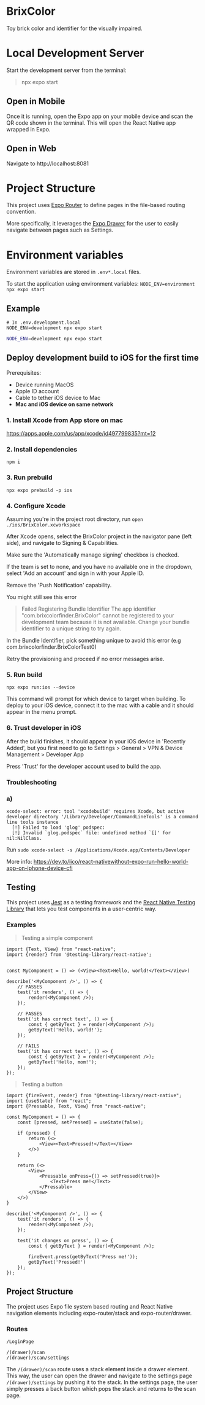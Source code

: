 # BrixColor
Toy brick color and identifier for the visually impaired.

# Local Development Server
Start the development server from the terminal:
> npx expo start

## Open in Mobile
Once it is running, open the Expo app on your mobile device and scan the QR code shown in the terminal. This will open the React Native app wrapped in Expo.

## Open in Web
Navigate to http://localhost:8081

# Project Structure
This project uses [Expo Router](https://docs.expo.dev/router/create-pages/) to define pages in the file-based routing convention.

More specifically, it leverages the [Expo Drawer](https://dev.to/aaronksaunders/expo-router-drawer-navigation-from-the-docs-231k) for the user to easily navigate between pages such as Settings.

# Environment variables
Environment variables are stored in `.env*.local` files. 

To start the application using environment variables: 
`NODE_ENV=environment npx expo start`

## Example
```
# In .env.development.local
NODE_ENV=development npx expo start
```

```bash
NODE_ENV=development npx expo start
```

## Deploy development build to iOS for the first time
Prerequisites:
- Device running MacOS
- Apple ID account
- Cable to tether iOS device to Mac
- **Mac and iOS device on same network**

### 1. Install Xcode from App store on mac
https://apps.apple.com/us/app/xcode/id497799835?mt=12

### 2. Install dependencies
`npm i`

### 3. Run prebuild
`npx expo prebuild -p ios`

### 4. Configure Xcode
Assuming you're in the project root directory, run `open ./ios/BrixColor.xcworkspace`

After Xcode opens, select the BrixColor project in the navigator pane (left side), and navigate to Signing & Capabilities.

Make sure the 'Automatically manage signing' checkbox is checked.

If the team is set to none, and you have no available one in the dropdown, select 'Add an account' and sign in with your Apple ID.

Remove the 'Push Notification' capability.

You might still see this error
> Failed Registering Bundle Identifier
The app identifier "com.brixcolorfinder.BrixColor" cannot be registered to your development team because it is not available. Change your bundle identifier to a unique string to try again.

In the Bundle Identifier, pick something unique to avoid this error (e.g com.brixcolorfinder.BrixColorTest0)

Retry the provisioning and proceed if no error messages arise.

### 5. Run build
`npx expo run:ios --device`

This command will prompt for which device to target when building. To deploy to your iOS device, connect it to the mac with a cable and it should appear in the menu prompt.

### 6. Trust developer in iOS
After the build finishes, it should appear in your iOS device in 'Recently Added', but you first need to go to Settings > General > VPN & Device Management > Developer App

Press 'Trust' for the developer account used to build the app. 

### Troubleshooting

### a)
```
xcode-select: error: tool 'xcodebuild' requires Xcode, but active developer directory '/Library/Developer/CommandLineTools' is a command line tools instance
  [!] Failed to load 'glog' podspec:
  [!] Invalid `glog.podspec` file: undefined method `[]' for nil:NilClass.
```

Run `sudo xcode-select -s /Applications/Xcode.app/Contents/Developer`

More info: https://dev.to/lico/react-nativewithout-expo-run-hello-world-app-on-iphone-device-cfi

## Testing
This project uses [Jest](https://jestjs.io/docs/using-matchers)
as a testing framework and the 
[React Native Testing Library](https://testing-library.com/docs/react-native-testing-library/example-intro/) 
that lets you test components in a user-centric way.

### Examples
> Testing a simple component
```tsx
import {Text, View} from "react-native";
import {render} from '@testing-library/react-native';


const MyComponent = () => (<View><Text>Hello, world!</Text></View>)

describe('<MyComponent />', () => {
    // PASSES
    test('it renders', () => {
        render(<MyComponent />);
    });

    // PASSES
    test('it has correct text', () => {
        const { getByText } = render(<MyComponent />);
        getByText('Hello, world!');
    });

    // FAILS
    test('it has correct text', () => {
        const { getByText } = render(<MyComponent />);
        getByText('Hello, mom!');
    });
});
```

> Testing a button
```tsx
import {fireEvent, render} from "@testing-library/react-native";
import {useState} from "react";
import {Pressable, Text, View} from "react-native";

const MyComponent = () => {
    const [pressed, setPressed] = useState(false);

    if (pressed) {
        return (<>
            <View><Text>Pressed!</Text></View>
        </>)
    }

    return (<>
        <View>
            <Pressable onPress={() => setPressed(true)}>
                <Text>Press me!</Text>
            </Pressable>
        </View>
    </>)
}

describe('<MyComponent />', () => {
    test('it renders', () => {
        render(<MyComponent />);
    });

    test('it changes on press', () => {
        const { getByText } = render(<MyComponent />);

        fireEvent.press(getByText('Press me!'));
        getByText('Pressed!')
    });
});
```

## Project Structure
The project uses Expo file system based routing and
React Native navigation elements including expo-router/stack
and expo-router/drawer.

### Routes
```
/LoginPage

/(drawer)/scan
/(drawer)/scan/settings
```

The `/(drawer)/scan` route uses a stack element inside
a drawer element. This way, the user can open the drawer
and navigate to the settings page `/(drawer)/settings`
by pushing it to the
stack. In the settings page, the user simply presses
a back button which pops the stack and returns to the
scan page.